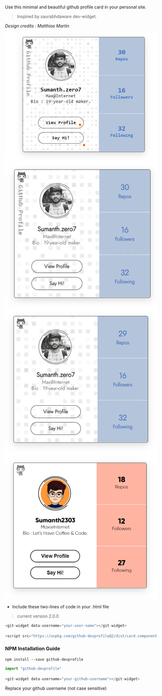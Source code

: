 Use this minimal and beautiful github profile card in your personal site.


> Inspired by saurabhdaware dev-widget.

*Design credits : Matthias Martin*

![alt text](https://raw.githubusercontent.com/MovingMelody/github-devprofile/main/src/githubDEV.png "Logo Title Text 1")
![alt text](https://raw.githubusercontent.com/MovingMelody/github-devprofile/main/src/githubDEV2.png "Logo Title Text 1")
![alt text](https://raw.githubusercontent.com/MovingMelody/github-devprofile/main/src/mirror.png "Logo Title Text 1")
![alt text](https://raw.githubusercontent.com/MovingMelody/Premium-Fonts/master/Annotation%202020-06-19%20171727.png "Logo Title Text 1")


- Include these two-lines of code in your .html file
> current version 2.0.0

```javascript
<git-widget data-username="your-user-name"></git-widget>

<script src="https://unpkg.com/github-devprofile@2/dist/card.component.min.mjs" type="module"></script>
```

### NPM Installation Guide

` npm install --save github-devprofile `


```javascript
import "github-devprofile"

<git-widget data-username="your-github-username"></git-widget>
```

Replace your github username (not case sensitive)
